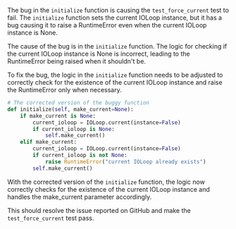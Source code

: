 The bug in the `initialize` function is causing the `test_force_current` test to fail. The `initialize` function sets the current IOLoop instance, but it has a bug causing it to raise a RuntimeError even when the current IOLoop instance is None.

The cause of the bug is in the `initialize` function. The logic for checking if the current IOLoop instance is None is incorrect, leading to the RuntimeError being raised when it shouldn't be.

To fix the bug, the logic in the `initialize` function needs to be adjusted to correctly check for the existence of the current IOLoop instance and raise the RuntimeError only when necessary.

```python
# The corrected version of the buggy function
def initialize(self, make_current=None):
    if make_current is None:
        current_ioloop = IOLoop.current(instance=False)
        if current_ioloop is None:
            self.make_current()
    elif make_current:
        current_ioloop = IOLoop.current(instance=False)
        if current_ioloop is not None:
            raise RuntimeError("current IOLoop already exists")
        self.make_current()
```

With the corrected version of the `initialize` function, the logic now correctly checks for the existence of the current IOLoop instance and handles the make_current parameter accordingly.

This should resolve the issue reported on GitHub and make the `test_force_current` test pass.